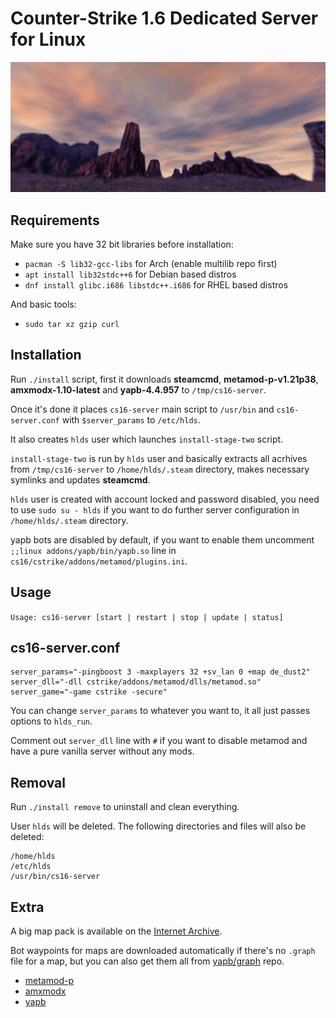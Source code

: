# Counter-Strike 1.6 Dedicated Server for Linux

![logo](images/logo.jpg)

## Requirements

Make sure you have 32 bit libraries before installation:

- `pacman -S lib32-gcc-libs` for Arch (enable multilib repo first)
- `apt install lib32stdc++6` for Debian based distros
- `dnf install glibc.i686 libstdc++.i686` for RHEL based distros

And basic tools:

- `sudo tar xz gzip curl`

## Installation

Run `./install` script, first it downloads **steamcmd**, **metamod-p-v1.21p38**, **amxmodx-1.10-latest** and **yapb-4.4.957** to `/tmp/cs16-server`.

Once it's done it places `cs16-server` main script to `/usr/bin` and `cs16-server.conf` with `$server_params` to `/etc/hlds`.

It also creates `hlds` user which launches `install-stage-two` script.

`install-stage-two` is run by `hlds` user and basically extracts all acrhives from `/tmp/cs16-server` to `/home/hlds/.steam` directory, makes necessary symlinks and updates **steamcmd**.

`hlds` user is created with account locked and password disabled, you need to use `sudo su - hlds` if you want to do further server configuration in `/home/hlds/.steam` directory.

yapb bots are disabled by default, if you want to enable them uncomment `;;linux addons/yapb/bin/yapb.so` line in `cs16/cstrike/addons/metamod/plugins.ini`.

## Usage

`Usage: cs16-server [start | restart | stop | update | status]`

## cs16-server.conf

```
server_params="-pingboost 3 -maxplayers 32 +sv_lan 0 +map de_dust2"
server_dll="-dll cstrike/addons/metamod/dlls/metamod.so"
server_game="-game cstrike -secure"
```

You can change `server_params` to whatever you want to, it all just passes options to `hlds_run`.

Comment out `server_dll` line with `#` if you want to disable metamod and have a pure vanilla server without any mods.

## Removal

Run `./install remove` to uninstall and clean everything.

User `hlds` will be deleted. The following directories and files will also be deleted:

```
/home/hlds
/etc/hlds
/usr/bin/cs16-server
```

## Extra

A big map pack is available on the [Internet Archive](https://archive.org/details/cs-1.6-mega-map-pack-v-2018.1.7z).

Bot waypoints for maps are downloaded automatically if there's no `.graph` file for a map, but you can also get them all from [yapb/graph](https://github.com/yapb/graph) repo.

- [metamod-p](https://github.com/Bots-United/metamod-p)
- [amxmodx](https://github.com/alliedmodders/amxmodx)
- [yapb](https://github.com/yapb/yapb)
